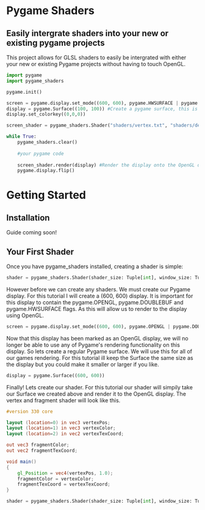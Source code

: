 # Pygame Shaders

## Easily intergrate shaders into your new or existing pygame projects

This project allows for GLSL shaders to easily be intergrated with either your new or existing Pygame projects without having to touch OpenGL.

```python
import pygame
import pygame_shaders

pygame.init()

screen = pygame.display.set_mode((600, 600), pygame.HWSURFACE | pygame.OPENGL | pygame.DOUBLEBUF) #Create the main Python display
display = pygame.Surface((100, 100)) #Create a pygame surface, this is where you will do all your pygame rendering 
display.set_colorkey((0,0,0))

screen_shader = pygame_shaders.Shader("shaders/vertex.txt", "shaders/default_frag.txt")

while True:
    pygame_shaders.clear()
    
    #your pygame code
    
    screen_shader.render(display) #Render the display onto the OpenGL display with the shaders!
    pygame.display.flip()
```

# Getting Started

## Installation
Guide coming soon!

## Your First Shader
Once you have pygame_shaders installed, creating a shader is simple:
```python
shader = pygame_shaders.Shader(shader_size: Tuple[int], window_size: Tuple[int], position: Tuple[int], vertex_shader_path: str, fragment_shader_path: str)
```

However before we can create any shaders. We must create our Pygame display. For this tutorial I will create a (600, 600) display. It is important for this display to contain the pygame.OPENGL, pygame.DOUBLEBUF and pygame.HWSURFACE flags. As this will allow us to render to the display using OpenGL. 
```python
screen = pygame.display.set_mode((600, 600), pygame.OPENGL | pygame.DOUBLEBUF | pygame.HWSURFACE)
```

Now that this display has been marked as an OpenGL display, we will no longer be able to use any of Pygame's rendering functionality on this display. So lets create a regular Pygame surface. We will use this for all of our games rendering. For this tutorial ill keep the Surface the same size as the display but you could make it smaller or larger if you like.

```python
display = pygame.Surface((600, 600))
```

Finally! Lets create our shader. For this tutorial our shader will simpily take our Surface we created above and render it to the OpenGL display. The vertex and fragment shader will look like this.

```glsl
#version 330 core

layout (location=0) in vec3 vertexPos;
layout (location=1) in vec3 vertexColor;
layout (location=2) in vec2 vertexTexCoord;

out vec3 fragmentColor;
out vec2 fragmentTexCoord;

void main()
{
    gl_Position = vec4(vertexPos, 1.0);
    fragmentColor = vertexColor;
    fragmentTexCoord = vertexTexCoord;
}
```


```python
shader = pygame_shaders.Shader(shader_size: Tuple[int], window_size: Tuple[int], position: Tuple[int], vertex_shader_path: str, fragment_shader_path: str)
```

